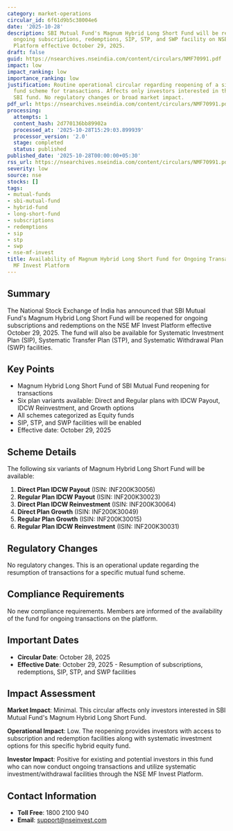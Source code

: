 ```yaml
---
category: market-operations
circular_id: 6f61d9b5c38004e6
date: '2025-10-28'
description: SBI Mutual Fund's Magnum Hybrid Long Short Fund will be reopened for
  ongoing subscriptions, redemptions, SIP, STP, and SWP facility on NSE MF Invest
  Platform effective October 29, 2025.
draft: false
guid: https://nsearchives.nseindia.com/content/circulars/NMF70991.pdf
impact: low
impact_ranking: low
importance_ranking: low
justification: Routine operational circular regarding reopening of a single mutual
  fund scheme for transactions. Affects only investors interested in this specific
  SBI fund. No regulatory changes or broad market impact.
pdf_url: https://nsearchives.nseindia.com/content/circulars/NMF70991.pdf
processing:
  attempts: 1
  content_hash: 2d770136bb89902a
  processed_at: '2025-10-28T15:29:03.899939'
  processor_version: '2.0'
  stage: completed
  status: published
published_date: '2025-10-28T00:00:00+05:30'
rss_url: https://nsearchives.nseindia.com/content/circulars/NMF70991.pdf
severity: low
source: nse
stocks: []
tags:
- mutual-funds
- sbi-mutual-fund
- hybrid-fund
- long-short-fund
- subscriptions
- redemptions
- sip
- stp
- swp
- nse-mf-invest
title: Availability of Magnum Hybrid Long Short Fund for Ongoing Transactions on NSE
  MF Invest Platform
---
```


## Summary

The National Stock Exchange of India has announced that SBI Mutual Fund's Magnum Hybrid Long Short Fund will be reopened for ongoing subscriptions and redemptions on the NSE MF Invest Platform effective October 29, 2025. The fund will also be available for Systematic Investment Plan (SIP), Systematic Transfer Plan (STP), and Systematic Withdrawal Plan (SWP) facilities.

## Key Points

- Magnum Hybrid Long Short Fund of SBI Mutual Fund reopening for transactions
- Six plan variants available: Direct and Regular plans with IDCW Payout, IDCW Reinvestment, and Growth options
- All schemes categorized as Equity funds
- SIP, STP, and SWP facilities will be enabled
- Effective date: October 29, 2025

## Scheme Details

The following six variants of Magnum Hybrid Long Short Fund will be available:

1. **Direct Plan IDCW Payout** (ISIN: INF200K30056)
2. **Regular Plan IDCW Payout** (ISIN: INF200K30023)
3. **Direct Plan IDCW Reinvestment** (ISIN: INF200K30064)
4. **Direct Plan Growth** (ISIN: INF200K30049)
5. **Regular Plan Growth** (ISIN: INF200K30015)
6. **Regular Plan IDCW Reinvestment** (ISIN: INF200K30031)

## Regulatory Changes

No regulatory changes. This is an operational update regarding the resumption of transactions for a specific mutual fund scheme.

## Compliance Requirements

No new compliance requirements. Members are informed of the availability of the fund for ongoing transactions on the platform.

## Important Dates

- **Circular Date**: October 28, 2025
- **Effective Date**: October 29, 2025 - Resumption of subscriptions, redemptions, SIP, STP, and SWP facilities

## Impact Assessment

**Market Impact**: Minimal. This circular affects only investors interested in SBI Mutual Fund's Magnum Hybrid Long Short Fund.

**Operational Impact**: Low. The reopening provides investors with access to subscription and redemption facilities along with systematic investment options for this specific hybrid equity fund.

**Investor Impact**: Positive for existing and potential investors in this fund who can now conduct ongoing transactions and utilize systematic investment/withdrawal facilities through the NSE MF Invest Platform.

## Contact Information

- **Toll Free**: 1800 2100 940
- **Email**: support@nseinvest.com